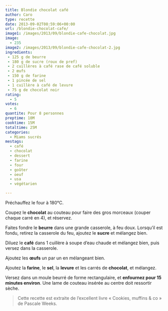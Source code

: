```yaml
---
title: Blondie chocolat café
author: Caro
type: recette
date: 2013-09-02T08:59:06+00:00
url: /blondie-chocolat-cafe/
image1: /images/2013/09/blondie-cafe-chocolat.jpg
image:
  - 235
image2: /images/2013/09/blondie-cafe-chocolat-2.jpg
ingredients:
 - 125 g de beurre
 - 180 g de sucre (roux de pref)
 - 2 cuillères à café rase de café soluble
 - 2 œufs
 - 150 g de farine
 - 1 pincée de sel
 - 1 cuillère à café de levure
 - 75 g de chocolat noir
rating:
  - 5
votes:
  - 6
quantite: Pour 8 personnes
preptime: 10M
cooktime: 15M
totaltime: 25M
categories:
  - Miams sucrés
mestags:
  - café
  - chocolat
  - dessert
  - farine
  - four
  - goûter
  - oeuf
  - usa
  - végétarien

---
```

Préchauffez le four à 180°C.

Coupez le **chocolat** au couteau pour faire des gros morceaux (couper chaque carré en 4), et réservez.

Faites fondre le **beurre** dans une grande casserole, à feu doux. Lorsqu&rsquo;il est fondu, retirez la casserole du feu, ajoutez le **sucre** et mélangez bien.

Diluez le **café** dans 1 cuillère à soupe d&rsquo;eau chaude et mélangez bien, puis versez dans la casserole.

Ajoutez les **œufs** un par un en mélangeant bien.

Ajoutez la **farine**, le **sel**, la **levure** et les carrés de **chocolat**, et mélangez.

Versez dans un moule beurré de forme rectangulaire, et **enfournez pour 15 minutes environ**. Une lame de couteau insérée au centre doit ressortir sèche.

> Cette recette est extraite de l&rsquo;excellent livre « Cookies, muffins & co » de Pascale Weeks.
